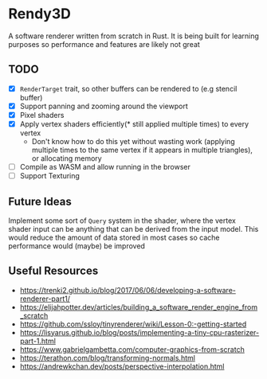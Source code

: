 # Rendy3D

A software renderer written from scratch in Rust.
It is being built for learning purposes so performance and features are likely not great

## TODO

- [x] `RenderTarget` trait, so other buffers can be rendered to (e.g stencil buffer)
- [x] Support panning and zooming around the viewport
- [x] Pixel shaders
- [x] Apply vertex shaders efficiently(\* still applied multiple times) to every vertex
  - Don't know how to do this yet without wasting work (applying multiple times to the same vertex if it appears in multiple triangles), or allocating memory
- [ ] Compile as WASM and allow running in the browser
- [ ] Support Texturing

## Future Ideas

Implement some sort of `Query` system in the shader, where the vertex shader input can be anything that can be derived from the input model. This would reduce the amount of data stored in most cases so cache performance would (maybe) be improved

## Useful Resources

- <https://trenki2.github.io/blog/2017/06/06/developing-a-software-renderer-part1/>
- <https://elijahpotter.dev/articles/building_a_software_render_engine_from_scratch>
- <https://github.com/ssloy/tinyrenderer/wiki/Lesson-0:-getting-started>
- <https://lisyarus.github.io/blog/posts/implementing-a-tiny-cpu-rasterizer-part-1.html>
- <https://www.gabrielgambetta.com/computer-graphics-from-scratch>
- <https://terathon.com/blog/transforming-normals.html>
- <https://andrewkchan.dev/posts/perspective-interpolation.html>
